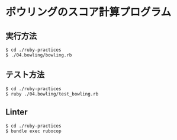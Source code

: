 # ボウリングのスコア計算プログラム

## 実行方法

```
$ cd ./ruby-practices
$ ./04.bowling/bowling.rb
```

## テスト方法

```
$ cd ./ruby-practices
$ ruby ./04.bowling/test_bowling.rb
```

## Linter

```
$ cd ./ruby-practices
$ bundle exec rubocop
```
